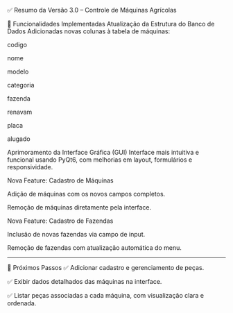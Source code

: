 ✅ Resumo da Versão 3.0 – Controle de Máquinas Agrícolas


🔧 Funcionalidades Implementadas
Atualização da Estrutura do Banco de Dados
Adicionadas novas colunas à tabela de máquinas:

codigo

nome

modelo

categoria

fazenda

renavam

placa

alugado

Aprimoramento da Interface Gráfica (GUI)
Interface mais intuitiva e funcional usando PyQt6, com melhorias em layout, formulários e responsividade.

Nova Feature: Cadastro de Máquinas

Adição de máquinas com os novos campos completos.

Remoção de máquinas diretamente pela interface.

Nova Feature: Cadastro de Fazendas

Inclusão de novas fazendas via campo de input.

Remoção de fazendas com atualização automática do menu.

---

📌 Próximos Passos
✅ Adicionar cadastro e gerenciamento de peças.

✅ Exibir dados detalhados das máquinas na interface.

✅ Listar peças associadas a cada máquina, com visualização clara e ordenada.
